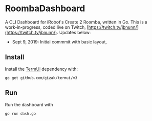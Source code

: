 # RoombaDashboard

A CLI Dashboard for iRobot's Create 2 Roomba, written in Go. This is a work-in-progress, coded live on Twitch,  [https://twitch.tv/jbnunn/](https://twitch.tv/jbnunn/). Updates below:

* Sept 9, 2019: Initial commmit with basic layout, 

## Install

Install the [TermUI](https://github.com/gizak/termui) dependency with:

    go get github.com/gizak/termui/v3

## Run

Run the dashboard with

    go run dash.go

